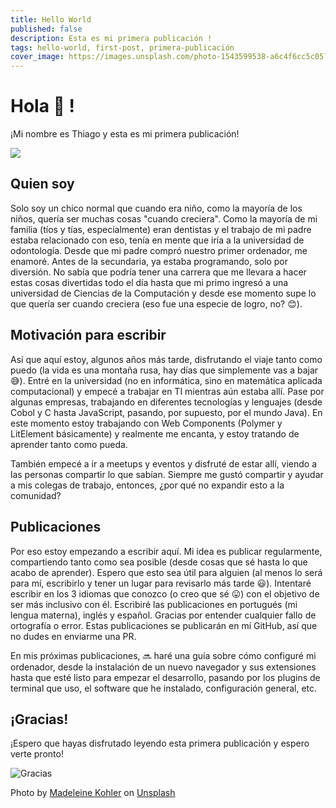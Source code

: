 ```yaml
---
title: Hello World
published: false
description: Esta es mi primera publicación !
tags: hello-world, first-post, primera-publicación
cover_image: https://images.unsplash.com/photo-1543599538-a6c4f6cc5c05?ixlib=rb-1.2.1&q=85&fm=jpg&crop=entropy&cs=srgb
---
```


# Hola 👋 !

¡Mi nombre es Thiago y esta es mi primera publicación!

![](https://media.giphy.com/media/aAkNru67Hh40E/giphy.gif)

## Quien soy

Solo soy un chico normal que cuando era niño, como la mayoría de los niños, quería ser muchas cosas "cuando creciera". Como la mayoría de mi familia (tíos y tías, especialmente) eran dentistas y el trabajo de mi padre estaba relacionado con eso, tenía en mente que iría a la universidad de odontología. Desde que mi padre compró nuestro primer ordenador, me enamoré. Antes de la secundaria, ya estaba programando, solo por diversión. No sabía que podría tener una carrera que me llevara a hacer estas cosas divertidas todo el día hasta que mi primo ingresó a una universidad de Ciencias de la Computación y desde ese momento supe lo que quería ser cuando creciera (eso fue una especie de logro, no? 😊).

## Motivación para escribir

Así que aquí estoy, algunos años más tarde, disfrutando el viaje tanto como puedo (la vida es una montaña rusa, hay días que simplemente vas a bajar  😅). Entré en la universidad (no en informática, sino en matemática aplicada computacional) y empecé a trabajar en TI mientras aún estaba allí. Pase por algunas empresas, trabajando en diferentes tecnologías y lenguajes (desde Cobol y C hasta JavaScript, pasando, por supuesto, por el mundo Java). En este momento estoy trabajando con Web Components (Polymer y LitElement básicamente) y realmente me encanta, y estoy tratando de aprender tanto como pueda.

También empecé a ir a meetups y eventos y disfruté de estar allí, viendo a las personas compartir lo que sabían. Siempre me gustó compartir y ayudar a mis colegas de trabajo, entonces, ¿por qué no expandir esto a la comunidad? 

## Publicaciones

Por eso estoy empezando a escribir aquí. Mi idea es publicar regularmente, compartiendo tanto como sea posible (desde cosas que sé hasta lo que acabo de aprender). Espero que esto sea útil para alguien (al menos lo será para mí, escribirlo y tener un lugar para revisarlo más tarde 😃). Intentaré escribir en los 3 idiomas que conozco (o creo que sé 😛) con el objetivo de ser más inclusivo con él. Escribiré las publicaciones en portugués (mi lengua materna), inglés y español. Gracias por entender cualquier fallo de ortografía o error. Estas publicaciones se publicarán en mí GitHub, así que no dudes en enviarme una PR.

En mis próximas publicaciones, 🔜 haré una guía sobre cómo configuré mi ordenador, desde la instalación de un nuevo navegador y sus extensiones hasta que esté listo para empezar el desarrollo, pasando por los plugins de terminal que uso, el software que he instalado, configuración general, etc.

## ¡Gracias!

¡Espero que hayas disfrutado leyendo esta primera publicación y espero verte pronto!

![Gracias](https://images.unsplash.com/photo-1567083370726-198ccd78fa0e?ixlib=rb-1.2.1&q=85&fm=jpg&crop=entropy&cs=srgb)

Photo by [Madeleine Kohler](https://unsplash.com/@mdln_khlr?utm_source=unsplash&utm_medium=referral&utm_content=creditCopyText) on [Unsplash](https://unsplash.com/?utm_source=unsplash&utm_medium=referral&utm_content=creditCopyText)
